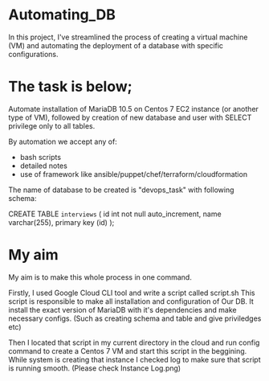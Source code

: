 # Automating_DB
In this project, I've streamlined the process of creating a virtual machine (VM) and automating the deployment of a database with specific configurations.

# The task is below;
Automate installation of MariaDB 10.5 on Centos 7 EC2 instance (or another type of VM), followed by creation of new database and user with SELECT privilege only to all tables.
 
By automation we accept any of:
- bash scripts
- detailed notes
- use of framework like ansible/puppet/chef/terraform/cloudformation
 
The name of database to be created is "devops_task" with following schema:
 
CREATE TABLE `interviews` (
id int not null auto_increment,
name varchar(255),
primary key (id)
);

# My aim
My aim is to make this whole process in one command.

Firstly, I used Google Cloud CLI tool and write a script called script.sh
This script is responsible to make all installation and configuration of Our DB. 
It install the exact version of MariaDB with it's dependencies and make necessary configs. (Such as creating schema and table and give priviledges etc)

Then I located that script in my current directory in the cloud and run config command to create a Centos 7 VM and start this script in the beggining.
While system is creating that instance I checked log to make sure that script is running smooth. (Please check Instance Log.png)

